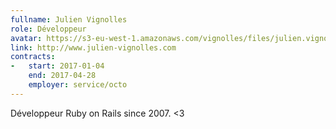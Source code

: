 ```yaml
---
fullname: Julien Vignolles
role: Développeur
avatar: https://s3-eu-west-1.amazonaws.com/vignolles/files/julien.vignolles.jpg
link: http://www.julien-vignolles.com
contracts:
-   start: 2017-01-04
    end: 2017-04-28
    employer: service/octo
---
```


Développeur Ruby on Rails since 2007. <3
